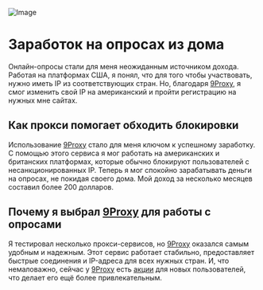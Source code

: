 ![Image](https://cdn4.vieclam24h.vn/khao_sat_kiem_tien_01_90faa83375.webp)

# Заработок на опросах из дома

Онлайн-опросы стали для меня неожиданным источником дохода. Работая на платформах США, я понял, что для того чтобы участвовать, нужно иметь IP из соответствующих стран. Но, благодаря [9Proxy](https://9proxy.com/?utm_source=Web2.0&utm_medium=Github&utm_id=grace02), я смог изменить свой IP на американский и пройти регистрацию на нужных мне сайтах.

## Как прокси помогает обходить блокировки

Использование [9Proxy](https://9proxy.com/?utm_source=Web2.0&utm_medium=Github&utm_id=grace02) стало для меня ключом к успешному заработку. С помощью этого сервиса я мог работать на американских и британских платформах, которые обычно блокируют пользователей с несанкционированных IP. Теперь я мог спокойно зарабатывать деньги на опросах, не покидая своего дома. Мой доход за несколько месяцев составил более 200 долларов.

## Почему я выбрал [9Proxy](https://9proxy.com/?utm_source=Web2.0&utm_medium=Github&utm_id=grace02) для работы с опросами

Я тестировал несколько прокси-сервисов, но [9Proxy](https://9proxy.com/?utm_source=Web2.0&utm_medium=Github&utm_id=grace02) оказался самым удобным и надежным. Этот сервис работает стабильно, предоставляет быстрые соединения и IP-адреса для всех нужных стран. И, что немаловажно, сейчас у [9Proxy](https://9proxy.com/pricing?utm_source=Web2.0&utm_medium=Github&utm_id=grace02) есть [акции](https://9proxy.com/pricing?utm_source=Web2.0&utm_medium=Github&utm_id=grace02) для новых пользователей, что делает его ещё более привлекательным.

